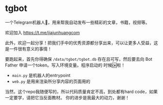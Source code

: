 # tgbot

一个Telegram机器人🤖，用来帮我自动发布一些精彩的文章，书籍，视频等。

欢迎加入 https://t.me/jiajunhuangcom

此外，欢迎一起分享！把我们手中的优秀资源都分享出来，可以让更多人受益，这是一件很有意义的事情！

要跑起来，首先你得确保 `/data/tgbot/tgbot.db` 存在且可写，然后要去向 Bot Father 申请一个token。写入环境变量。程序启动的
时候🆗啦！

- `main.py` 是机器人的entrypoint
- `web.py` 是用来渲染所分享内容的页面用的

当然，这个repo我随便写的，所以代码质量肯定不高，到处都有hard code，如果一定要学，请把它当反面教材。
你的进步是我最大的动力，谢谢！

